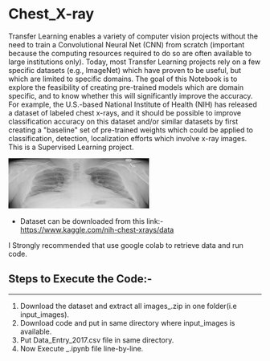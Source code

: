 # Chest_X-ray


Transfer Learning enables a variety of computer vision projects without the need to train a Convolutional Neural Net (CNN) from scratch (important because the computing resources required to do so are often available to large institutions only). Today, most Transfer Learning projects rely on a few specific datasets (e.g., ImageNet) which have proven to be useful, but which are limited to specific domains. The goal of this Notebook is to explore the feasibility of creating pre-trained models which are domain specific, and to know whether this will significantly improve the accuracy. For example, the U.S.-based National Institute of Health (NIH) has released a dataset of labeled chest x-rays, and it should be possible to improve classification accuracy on this dataset and/or similar datasets by first creating a "baseline" set of pre-trained weights which could be applied to classification, detection, localization efforts which involve x-ray images. This is a Supervised Learning project.

<img src="example.jpg" style="width:280px;height:100px;">


* Dataset can be downloaded from this link:- https://www.kaggle.com/nih-chest-xrays/data

I Strongly recommended that use google colab to retrieve data and run code.

## Steps to Execute the Code:-
--------------------------------------------------------------------------------------------------------
1. Download the dataset and extract all images_.zip in one folder(i.e input_images).
2. Download code and put in same directory where input_images is available.
3. Put Data_Entry_2017.csv file in same directory.
3. Now Execute _.ipynb file line-by-line.

